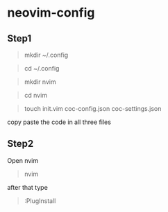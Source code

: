 # neovim-config

## Step1
> mkdir ~/.config   

> cd ~/.config 

> mkdir nvim

> cd nvim

> touch init.vim  coc-config.json coc-settings.json 

copy paste the code in all three files

## Step2

Open nvim 

>nvim

after that type
> :PlugInstall
